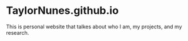 # TaylorNunes.github.io
This is personal website that talkes about who I am, my projects, and my research.
